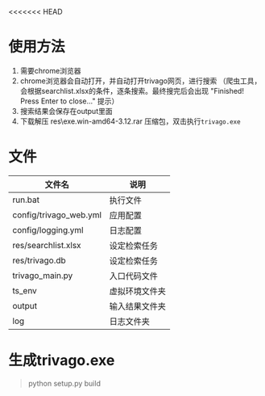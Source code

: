 <<<<<<< HEAD
# 使用方法
1. 需要chrome浏览器
1. chrome浏览器会自动打开，并自动打开trivago网页，进行搜索
   （爬虫工具，会根据searchlist.xlsx的条件，逐条搜索。最终搜完后会出现
    "Finished! Press Enter to close..." 提示）
1. 搜索结果会保存在output里面
1. 下载解压 res\exe.win-amd64-3.12.rar 压缩包，双击执行`trivago.exe`

# 文件
|  文件名   | 说明     |
|  ----  | ----  |
| run.bat   | 执行文件   |
| config/trivago_web.yml | 应用配置 |
| config/logging.yml | 日志配置 |
| res/searchlist.xlsx | 设定检索任务 |
| res/trivago.db | 设定检索任务 |
| trivago_main.py | 入口代码文件 |
| ts_env | 虚拟环境文件夹 |
| output | 输入结果文件夹 |
| log | 日志文件夹 |

# 生成trivago.exe
> python setup.py build